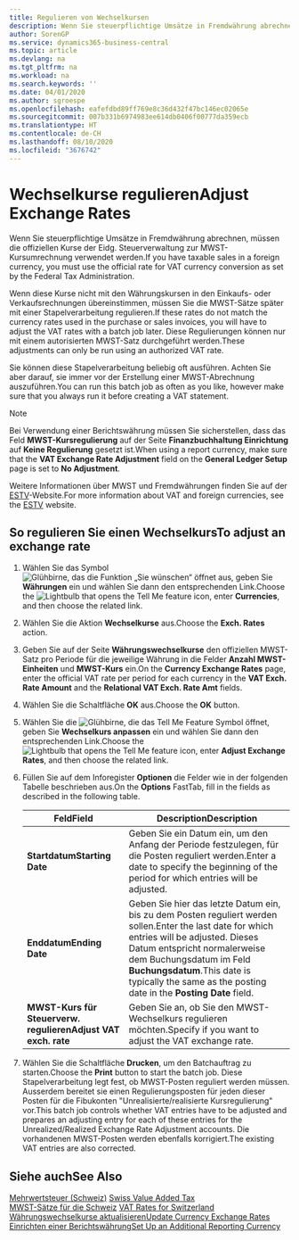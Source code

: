 ```yaml
---
title: Regulieren von Wechselkursen
description: Wenn Sie steuerpflichtige Umsätze in Fremdwährung abrechnen, müssen die offiziellen Kurse der Eidg. Steuerverwaltung zur MWST-Kursumrechnung verwendet werden.
author: SorenGP
ms.service: dynamics365-business-central
ms.topic: article
ms.devlang: na
ms.tgt_pltfrm: na
ms.workload: na
ms.search.keywords: ''
ms.date: 04/01/2020
ms.author: sgroespe
ms.openlocfilehash: eafefdbd89ff769e8c36d432f47bc146ec02065e
ms.sourcegitcommit: 007b331b6974983ee614db0406f00777da359ecb
ms.translationtype: HT
ms.contentlocale: de-CH
ms.lasthandoff: 08/10/2020
ms.locfileid: "3676742"
---
```

# <a name="adjust-exchange-rates"></a><span data-ttu-id="4cd57-103">Wechselkurse regulieren</span><span class="sxs-lookup"><span data-stu-id="4cd57-103">Adjust Exchange Rates</span></span>
<span data-ttu-id="4cd57-104">Wenn Sie steuerpflichtige Umsätze in Fremdwährung abrechnen, müssen die offiziellen Kurse der Eidg. Steuerverwaltung zur MWST-Kursumrechnung verwendet werden.</span><span class="sxs-lookup"><span data-stu-id="4cd57-104">If you have taxable sales in a foreign currency, you must use the official rate for VAT currency conversion as set by the Federal Tax Administration.</span></span>  

<span data-ttu-id="4cd57-105">Wenn diese Kurse nicht mit den Währungskursen in den Einkaufs- oder Verkaufsrechnungen übereinstimmen, müssen Sie die MWST-Sätze später mit einer Stapelverarbeitung regulieren.</span><span class="sxs-lookup"><span data-stu-id="4cd57-105">If these rates do not match the currency rates used in the purchase or sales invoices, you will have to adjust the VAT rates with a batch job later.</span></span> <span data-ttu-id="4cd57-106">Diese Regulierungen können nur mit einem autorisierten MWST-Satz durchgeführt werden.</span><span class="sxs-lookup"><span data-stu-id="4cd57-106">These adjustments can only be run using an authorized VAT rate.</span></span>  

<span data-ttu-id="4cd57-107">Sie können diese Stapelverarbeitung beliebig oft ausführen. Achten Sie aber darauf, sie immer vor der Erstellung einer MWST-Abrechnung auszuführen.</span><span class="sxs-lookup"><span data-stu-id="4cd57-107">You can run this batch job as often as you like, however make sure that you always run it before creating a VAT statement.</span></span>  

> [!NOTE]  
>  <span data-ttu-id="4cd57-108">Bei Verwendung einer Berichtswährung müssen Sie sicherstellen, dass das Feld **MWST-Kursregulierung** auf der Seite **Finanzbuchhaltung Einrichtung** auf **Keine Regulierung** gesetzt ist.</span><span class="sxs-lookup"><span data-stu-id="4cd57-108">When using a report currency, make sure that the **VAT Exchange Rate Adjustment** field on the **General Ledger Setup** page is set to **No Adjustment**.</span></span>  

<span data-ttu-id="4cd57-109">Weitere Informationen über MWST und Fremdwährungen finden Sie auf der [ESTV](https://go.microsoft.com/fwlink/?LinkId=285999)-Website.</span><span class="sxs-lookup"><span data-stu-id="4cd57-109">For more information about VAT and foreign currencies, see the [ESTV](https://go.microsoft.com/fwlink/?LinkId=285999) website.</span></span>  

## <a name="to-adjust-an-exchange-rate"></a><span data-ttu-id="4cd57-110">So regulieren Sie einen Wechselkurs</span><span class="sxs-lookup"><span data-stu-id="4cd57-110">To adjust an exchange rate</span></span>  

1.  <span data-ttu-id="4cd57-111">Wählen Sie das Symbol ![Glühbirne, das die Funktion „Sie wünschen“ öffnet](../../media/ui-search/search_small.png "Tell me-Funktion") aus, geben Sie **Währungen** ein und wählen Sie dann den entsprechenden Link.</span><span class="sxs-lookup"><span data-stu-id="4cd57-111">Choose the ![Lightbulb that opens the Tell Me feature](../../media/ui-search/search_small.png "Tell me what you want to do") icon, enter **Currencies**, and then choose the related link.</span></span>  
2.  <span data-ttu-id="4cd57-112">Wählen Sie die Aktion **Wechselkurse** aus.</span><span class="sxs-lookup"><span data-stu-id="4cd57-112">Choose the **Exch. Rates** action.</span></span>  
3.  <span data-ttu-id="4cd57-113">Geben Sie auf der Seite **Währungswechselkurse** den offiziellen MWST-Satz pro Periode für die jeweilige Währung in die Felder **Anzahl MWST-Einheiten** und **MWST-Kurs** ein.</span><span class="sxs-lookup"><span data-stu-id="4cd57-113">On the **Currency Exchange Rates** page, enter the official VAT rate per period for each currency in the **VAT Exch. Rate Amount** and the **Relational VAT Exch. Rate Amt** fields.</span></span>  
4.  <span data-ttu-id="4cd57-114">Wählen Sie die Schaltfläche **OK** aus.</span><span class="sxs-lookup"><span data-stu-id="4cd57-114">Choose the **OK** button.</span></span>  
5.  <span data-ttu-id="4cd57-115">Wählen Sie die ![Glühbirne, die das Tell Me Feature](../../media/ui-search/search_small.png "Tell me-Funktion") Symbol öffnet, geben Sie **Wechselkurs anpassen** ein und wählen Sie dann den entsprechenden Link.</span><span class="sxs-lookup"><span data-stu-id="4cd57-115">Choose the ![Lightbulb that opens the Tell Me feature](../../media/ui-search/search_small.png "Tell me what you want to do") icon, enter **Adjust Exchange Rates**, and then choose the related link.</span></span>  
6.  <span data-ttu-id="4cd57-116">Füllen Sie auf dem Inforegister **Optionen** die Felder wie in der folgenden Tabelle beschrieben aus.</span><span class="sxs-lookup"><span data-stu-id="4cd57-116">On the **Options** FastTab, fill in the fields as described in the following table.</span></span>   

    |<span data-ttu-id="4cd57-117">Feld</span><span class="sxs-lookup"><span data-stu-id="4cd57-117">Field</span></span>|<span data-ttu-id="4cd57-118">Description</span><span class="sxs-lookup"><span data-stu-id="4cd57-118">Description</span></span>|  
    |---------------------------------|---------------------------------------|  
    |<span data-ttu-id="4cd57-119">**Startdatum**</span><span class="sxs-lookup"><span data-stu-id="4cd57-119">**Starting Date**</span></span>|<span data-ttu-id="4cd57-120">Geben Sie ein Datum ein, um den Anfang der Periode festzulegen, für die Posten reguliert werden.</span><span class="sxs-lookup"><span data-stu-id="4cd57-120">Enter a date to specify the beginning of the period for which entries will be adjusted.</span></span>|  
    |<span data-ttu-id="4cd57-121">**Enddatum**</span><span class="sxs-lookup"><span data-stu-id="4cd57-121">**Ending Date**</span></span>|<span data-ttu-id="4cd57-122">Geben Sie hier das letzte Datum ein, bis zu dem Posten reguliert werden sollen.</span><span class="sxs-lookup"><span data-stu-id="4cd57-122">Enter the last date for which entries will be adjusted.</span></span> <span data-ttu-id="4cd57-123">Dieses Datum entspricht normalerweise dem Buchungsdatum im Feld **Buchungsdatum**.</span><span class="sxs-lookup"><span data-stu-id="4cd57-123">This date is typically the same as the posting date in the **Posting Date** field.</span></span>|  
    |<span data-ttu-id="4cd57-124">**MWST-Kurs für Steuerverw. regulieren**</span><span class="sxs-lookup"><span data-stu-id="4cd57-124">**Adjust VAT exch. rate**</span></span>|<span data-ttu-id="4cd57-125">Geben Sie an, ob Sie den MWST-Wechselkurs regulieren möchten.</span><span class="sxs-lookup"><span data-stu-id="4cd57-125">Specify if you want to adjust the VAT exchange rate.</span></span>|  

7.  <span data-ttu-id="4cd57-126">Wählen Sie die Schaltfläche **Drucken**, um den Batchauftrag zu starten.</span><span class="sxs-lookup"><span data-stu-id="4cd57-126">Choose the **Print** button to start the batch job.</span></span> <span data-ttu-id="4cd57-127">Diese Stapelverarbeitung legt fest, ob MWST-Posten reguliert werden müssen. Ausserdem bereitet sie einen Regulierungsposten für jeden dieser Posten für die Fibukonten "Unrealisierte/realisierte Kursregulierung" vor.</span><span class="sxs-lookup"><span data-stu-id="4cd57-127">This batch job controls whether VAT entries have to be adjusted and prepares an adjusting entry for each of these entries for the Unrealized/Realized Exchange Rate Adjustment accounts.</span></span> <span data-ttu-id="4cd57-128">Die vorhandenen MWST-Posten werden ebenfalls korrigiert.</span><span class="sxs-lookup"><span data-stu-id="4cd57-128">The existing VAT entries are also corrected.</span></span>  

## <a name="see-also"></a><span data-ttu-id="4cd57-129">Siehe auch</span><span class="sxs-lookup"><span data-stu-id="4cd57-129">See Also</span></span>  
 <span data-ttu-id="4cd57-130">[Mehrwertsteuer (Schweiz)](swiss-value-added-tax.md) </span><span class="sxs-lookup"><span data-stu-id="4cd57-130">[Swiss Value Added Tax](swiss-value-added-tax.md) </span></span>  
 <span data-ttu-id="4cd57-131">[MWST-Sätze für die Schweiz](vat-rates-for-switzerland.md) </span><span class="sxs-lookup"><span data-stu-id="4cd57-131">[VAT Rates for Switzerland](vat-rates-for-switzerland.md) </span></span>  
[<span data-ttu-id="4cd57-132">Währungswechselkurse aktualisieren</span><span class="sxs-lookup"><span data-stu-id="4cd57-132">Update Currency Exchange Rates</span></span>](../../finance-how-update-currencies.md)  
[<span data-ttu-id="4cd57-133">Einrichten einer Berichtswährung</span><span class="sxs-lookup"><span data-stu-id="4cd57-133">Set Up an Additional Reporting Currency</span></span>](../../finance-how-setup-additional-currencies.md)
